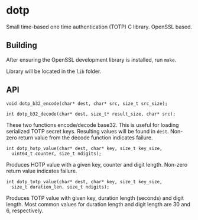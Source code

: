 # dotp

Small time-based one time authentication (TOTP) C library. OpenSSL based.

## Building

After ensuring the OpenSSL development library is installed, run `make`.

Library will be located in the `lib` folder.

## API

```
void dotp_b32_encode(char* dest, char* src, size_t src_size);

int dotp_b32_decode(char* dest, size_t* result_size, char* src);
```

These two functions encode/decode base32. This is useful for loading serialized TOTP secret keys. Resulting values will be found in `dest`. Non-zero return value from the decode function indicates failure.

```
int dotp_hotp_value(char* dest, char* key, size_t key_size,
  uint64_t counter, size_t ndigits);
```

Produces HOTP value with a given key, counter and digit length. Non-zero return value indicates failure.

```
int dotp_totp_value(char* dest, char* key, size_t key_size,
  size_t duration_len, size_t ndigits);
```

Produces TOTP value with given key, duration length (seconds) and digit length. Most common values for duration length and digit length are 30 and 6, respectively.